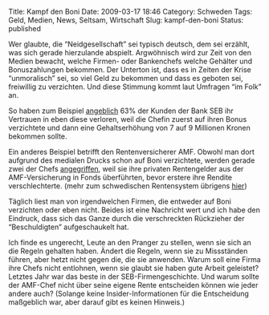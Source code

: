 Title: Kampf den Boni
Date: 2009-03-17 18:46
Category: Schweden
Tags: Geld, Medien, News, Seltsam, Wirtschaft
Slug: kampf-den-boni
Status: published

Wer glaubte, die “Neidgesellschaft” sei typisch deutsch, dem sei
erzählt, was sich gerade hierzulande abspielt. Argwöhnisch wird zur Zeit
von den Medien bewacht, welche Firmen- oder Bankenchefs welche Gehälter
und Bonuszahlungen bekommen. Der Unterton ist, dass es in Zeiten der
Krise “unmoralisch” sei, so viel Geld zu bekommen und dass es geboten
sei, freiwillig zu verzichten. Und diese Stimmung kommt laut Umfragen
“im Folk” an.

So haben zum Beispiel
[angeblich](http://dn.se/ekonomi/din-ekonomi/fortroendet-for-bankerna-har-rasat-1.822301)
63% der Kunden der Bank SEB ihr Vertrauen in eben diese verloren, weil
die Chefin zuerst auf ihren Bonus verzichtete und dann eine
Gehaltserhöhung von 7 auf 9 Millionen Kronen bekommen sollte.

Ein anderes Beispiel betrifft den Rentenversicherer AMF. Obwohl man dort
aufgrund des medialen Drucks schon auf Boni verzichtete, werden gerade
zwei der Chefs
[angegriffen](http://dn.se/ekonomi/amf-chef-flyttade-30-miljoner-1.823537),
weil sie ihre privaten Rentengelder aus der AMF-Versicherung in Fonds
überführten, bevor erstere ihre Rendite verschlechterte. (mehr zum
schwedischen Rentensystem übrigens
[hier](http://www.fiket.de/2009/02/04/wort-der-woche-pension/))

Täglich liest man von irgendwelchen Firmen, die entweder auf Boni
verzichten oder eben nicht. Beides ist eine Nachricht wert und ich habe
den Eindruck, dass sich das Ganze durch die verschreckten Rückzieher der
“Beschuldigten” aufgeschaukelt hat.

Ich finde es ungerecht, Leute an den Pranger zu stellen, wenn sie sich
an die Regeln gehalten haben. Ändert die Regeln, wenn sie zu Missständen
führen, aber hetzt nicht gegen die, die sie anwenden. Warum soll eine
Firma ihre Chefs nicht entlohnen, wenn sie glaubt sie haben gute Arbeit
geleistet? Letztes Jahr war das beste in der SEB-Firmengeschichte. Und
warum sollte der AMF-Chef nicht über seine eigene Rente entscheiden
können wie jeder andere auch? (Solange keine Insider-Informationen für
die Entscheidung maßgeblich war, aber darauf gibt es keinen Hinweis.)


